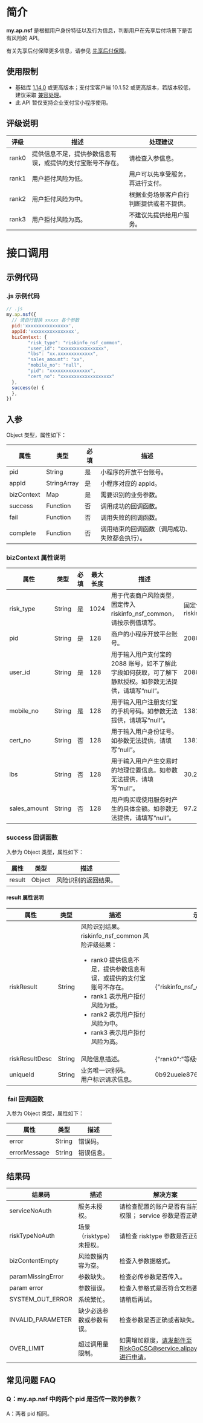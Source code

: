 
# 简介
**my.ap.nsf** 是根据用户身份特征以及行为信息，判断用户在先享后付场景下是否有风险的 API。

有关先享后付保障更多信息，请参见 [先享后付保障](https://opendocs.alipay.com/mini/introduce/non-sufficient-funds)。

## 使用限制

- 基础库 [1.14.0](https://opendocs.alipay.com/mini/framework/lib) 或更高版本；支付宝客户端 10.1.52 或更高版本，若版本较低，建议采取 [兼容处理](/mini/framework/compatibility)。
- 此 API 暂仅支持企业支付宝小程序使用。

## 评级说明
| **评级** | **描述** | **处理建议** |
| --- | --- | --- |
| rank0 | 提供信息不足，提供参数信息有误，或提供的支付宝账号不存在。 | 请检查入参信息。 |
| rank1 | 用户拒付风险为低。 | 用户可以先享受服务，再进行支付。 |
| rank2 | 用户拒付风险为中。 | 根据业务场景客户自行判断提供或者不提供。 |
| rank3 | 用户拒付风险为高。 | 不建议先提供给用户服务。 |


# 接口调用

## 示例代码

### .js 示例代码
```javascript
// .js
my.ap.nsf({
  // 请自行替换 xxxxx 各个参数
  pid:'xxxxxxxxxxxxxxxx',
  appId:'xxxxxxxxxxxxxxxx',
  bizContext: {
        "risk_type": "riskinfo_nsf_common", 
        "user_id": "xxxxxxxxxxxxxxxx", 
        "lbs": "xx.xxxxxxxxxxxxx", 
        "sales_amount": "xx", 
        "mobile_no": "null", 
        "pid": "xxxxxxxxxxxxxxx",
        "cert_no": "xxxxxxxxxxxxxxxxxxx"
  },
  success(e) {
  },
})
```

## 入参
Object 类型，属性如下：

| **属性** | **类型** | **必填** | **描述** |
| --- | --- | --- | --- |
| pid | String | 是 | 小程序的开放平台账号。 |
| appId | StringArray | 是 | 小程序对应的 appId。 |
| bizContext | Map | 是 | 需要识别的业务参数。 |
| success | Function | 否 | 调用成功的回调函数。 |
| fail | Function | 否 | 调用失败的回调函数。 |
| complete | Function | 否 | 调用结束的回调函数（调用成功、失败都会执行）。 |


### bizContext 属性说明
| **属性** | **类型** | **必填** | **最大长度** | **描述** | **示例值** |
| --- | --- | --- | --- | --- | --- |
| risk_type | String | 是 | 1024 | 用于代表商户风险类型，固定传入 riskinfo_nsf_common，请按示例值填写。 | 固定传入riskinfo_nsf_common |
| pid | String | 是 | 128 | 商户的小程序开放平台账号。 | 2088345256451234 |
| user_id | String | 是 | 128 | 用于输入用户支付宝的 2088 账号，如不了解此字段如何获取，可了解下静默授权。如参数无法提供，请填写“null”。 | 2088501624560335 |
| mobile_no | String | 是 | 128 | 用于输入用户注册支付宝的手机号码。如参数无法提供，请填写“null”。 | 13810935692 |
| cert_no | String | 否 | 128 | 用于输入用户身份证号。如参数无法提供，请填写“null”。 | 13810935692 |
| lbs | String | 否 | 128 | 用于输入用户产生交易时的地理位置信息。如参数无法提供，请填写“null”。 | 30.2727707248263 |
| sales_amount | String | 否 | 128 | 用户购买或使用服务时产生的具体金额。如参数无法提供，请填写“null”。 | 97.23 |


### success 回调函数
入参为 Object 类型，属性如下：

| **属性** | **类型** | **描述** |
| --- | --- | --- |
| result | Object | 风险识别的返回结果。 |


#### result 属性说明
| **属性** | **类型** | **描述** | **示例值** |
| --- | --- | --- | --- |
| riskResult | String | 风险识别结果。<br />riskinfo_nsf_common 风险评级结果：<ul><li>rank0 提供信息不足，提供参数信息有误，或提供的支付宝账号不存在。</li><li>rank1 表示用户拒付风险为低。</li><li>rank2 表示用户拒付风险为中。</li><li>rank3 表示用户拒付风险为高。</li></ul> | {\"riskinfo_nsf_common\":\"rank1\"} |
| riskResultDesc | String | 风险信息描述。 | {\"rank0\":\"等级0\"} |
| uniqueId | String | 业务唯一识别码。<br />用户标识请求信息。 | 0b92uueie87636222 |


###  fail 回调函数
入参为 Object 类型，属性如下：

| **属性** | **类型** | **描述** |
| --- | --- | --- |
| error | String | 错误码。 |
| errorMessage | String | 错误信息。 |


## 结果码
| **结果码** | **描述** | **解决方案** |
| --- | --- | --- |
| serviceNoAuth | 服务未授权。 | 请检查配置的账户是否有当前接口权限； service 参数是否正确。 |
| riskTypeNoAuth | 场景（risktype）未授权。 | 请检查 risktype 参数是否正确。 |
| bizContentEmpty | 风险数据内容为空。 | 检查入参数据格式。 |
| paramMissingError | 参数缺失。 | 检查必传参数是否传入。 |
| param error | 参数错误。 | 检查入参格式是否符合文档要求。 |
| SYSTEM_OUT_ERROR | 系统繁忙。 | 请稍后再试。 |
| INVALID_PARAMETER | 缺少必选参数或参数有误。 | 检查参数是否正确或者缺失。 |
| OVER_LIMIT | 超过调用量限制。 | 如需增加额度，请发邮件至RiskGoCSC@service.alipay.com进行申请。 |


## 常见问题 FAQ

### Q：my.ap.nsf 中的两个 pid 是否传一致的参数？ 
A：两者 pid 相同。
